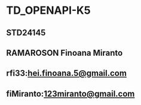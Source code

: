 # TD_OPENAPI-K5

## STD24145
## RAMAROSON Finoana Miranto

## rfi33:hei.finoana.5@gmail.com
## fiMiranto:123miranto@gmail.com
